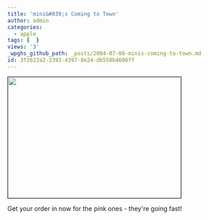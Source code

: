 ```yaml
---
title: 'mini&#039;s Coming to Town'
author: admin
categories:
  - apple
tags: {  }
views: '3'
_wpghs_github_path: _posts/2004-07-08-minis-coming-to-town.md
id: 3f2622a2-2393-4397-8e24-db558b4606ff
---
```

<p><img src="http://ccs.usask.ca/images/indexads/ipod-mini.jpg" width="390" height="273" border="1"></p>
<p>Get your order in now for the pink ones - they're going fast!</p>
